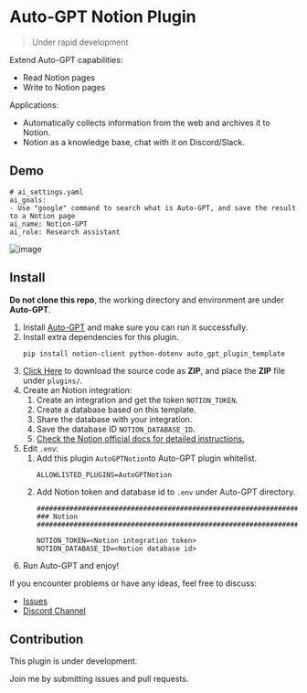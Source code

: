 # Auto-GPT Notion Plugin
> Under rapid development

Extend Auto-GPT capabilities:
- Read Notion pages
- Write to Notion pages

Applications:
- Automatically collects information from the web and archives it to Notion.
- Notion as a knowledge base, chat with it on Discord/Slack.

## Demo
```
# ai_settings.yaml
ai_goals:
- Use "google" command to search what is Auto-GPT, and save the result to a Notion page
ai_name: Notion-GPT
ai_role: Research assistant
```
![image](https://user-images.githubusercontent.com/20609724/234296458-f303140f-bf58-48d8-89e2-06f52806893d.png)

## Install
**Do not clone this repo**, the working directory and environment are under **Auto-GPT**.

1. Install [Auto-GPT](https://github.com/Significant-Gravitas/Auto-GPT) and make sure you can run it successfully.
2. Install extra dependencies for this plugin.
    ```
    pip install notion-client python-dotenv auto_gpt_plugin_template
    ```
3. [Click Here](https://github.com/doutv/Auto-GPT-Notion/archive/refs/heads/master.zip) to download the source code as **ZIP**, and place the **ZIP** file under `plugins/`.
4. Create an Notion integration:
   1. Create an integration and get the token `NOTION_TOKEN`.
   2. Create a database based on this template.
   3. Share the database with your integration.
   4. Save the database ID `NOTION_DATABASE_ID`.
   5. [Check the Notion official docs for detailed instructions.](https://developers.notion.com/docs/create-a-notion-integration)
5. Edit `.env`:
   1. Add this plugin `AutoGPTNotion`to Auto-GPT plugin whitelist.
        ```
        ALLOWLISTED_PLUGINS=AutoGPTNotion
        ```
   2. Add Notion token and database id to `.env` under Auto-GPT directory.
        ```
        ################################################################################
        ### Notion
        ################################################################################

        NOTION_TOKEN=<Notion integration token>
        NOTION_DATABASE_ID=<Notion database id>
        ```
6. Run Auto-GPT and enjoy!

If you encounter problems or have any ideas, feel free to discuss:
- [Issues](https://github.com/doutv/Auto-GPT-Notion/issues)
- [Discord Channel](https://discord.com/channels/1092243196446249134/1098882305000472626)

## Contribution
This plugin is under development. 

Join me by submitting issues and pull requests.
